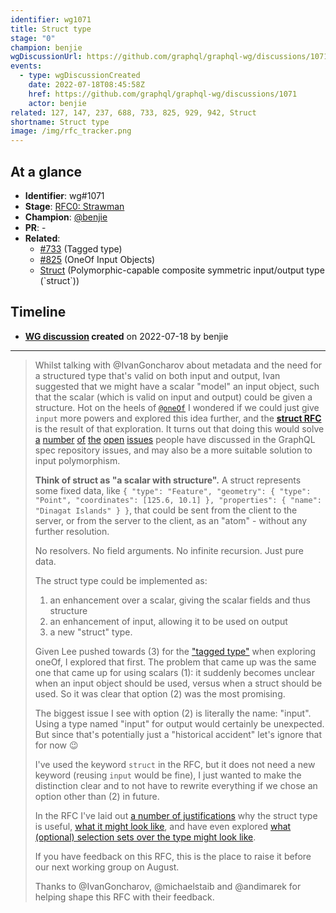 ```yaml
---
identifier: wg1071
title: Struct type
stage: "0"
champion: benjie
wgDiscussionUrl: https://github.com/graphql/graphql-wg/discussions/1071
events:
  - type: wgDiscussionCreated
    date: 2022-07-18T08:45:58Z
    href: https://github.com/graphql/graphql-wg/discussions/1071
    actor: benjie
related: 127, 147, 237, 688, 733, 825, 929, 942, Struct
shortname: Struct type
image: /img/rfc_tracker.png
---
```


## At a glance

- **Identifier**: wg#1071
- **Stage**: [RFC0: Strawman](https://github.com/graphql/graphql-spec/blob/main/CONTRIBUTING.md#stage-0-strawman)
- **Champion**: [@benjie](https://github.com/benjie)
- **PR**: -
- **Related**:
  - [#733](/rfcs/733 "Tagged type / RFCX") (Tagged type)
  - [#825](/rfcs/825 "OneOf Input Objects / RFC2") (OneOf Input Objects)
  - [Struct](/rfcs/Struct "Polymorphic-capable composite symmetric input/output type (&#x60;struct&#x60;) / RFC0") (Polymorphic-capable composite symmetric input/output type (&#x60;struct&#x60;))

<!-- BEGIN_CUSTOM_TEXT -->



<!-- END_CUSTOM_TEXT -->

## Timeline

- **[WG discussion](https://github.com/graphql/graphql-wg/discussions/1071) created** on 2022-07-18 by benjie

<!-- VERBATIM -->

---

> Whilst talking with @IvanGoncharov about metadata and the need for a structured type that's valid on both input and output, Ivan suggested that we might have a scalar "model" an input object, such that the scalar (which is valid on input and output) could be given a structure. Hot on the heels of [`@oneOf`](https://github.com/graphql/graphql-spec/pull/825) I wondered if we could just give `input` more powers and explored this idea further, and the **[struct RFC](https://github.com/graphql/graphql-wg/blob/main/rfcs/Struct.md)** is the result of that exploration. It turns out that doing this would solve [a](https://github.com/graphql/graphql-spec/issues/688) [number](https://github.com/graphql/graphql-spec/issues/237) [of](https://github.com/graphql/graphql-spec/issues/929) [the](https://github.com/graphql/graphql-spec/issues/127) [open](https://github.com/graphql/graphql-spec/issues/147) [issues](https://github.com/graphql/graphql-spec/issues/942) people have discussed in the GraphQL spec repository issues, and may also be a more suitable solution to input polymorphism.
> 
> **Think of struct as "a scalar with structure".** A struct represents some fixed data, like `{ "type": "Feature", "geometry": { "type": "Point", "coordinates": [125.6, 10.1] }, "properties": { "name": "Dinagat Islands" } }`, that could be sent from the client to the server, or from the server to the client, as an "atom" - without any further resolution.
> 
> No resolvers. No field arguments. No infinite recursion. Just pure data.
> 
> The struct type could be implemented as:
> 
> 1. an enhancement over a scalar, giving the scalar fields and thus structure
> 2. an enhancement of input, allowing it to be used on output
> 3. a new "struct" type.
> 
> Given Lee pushed towards (3) for the ["tagged type"](https://github.com/graphql/graphql-spec/pull/733) when exploring oneOf, I explored that first. The problem that came up was the same one that came up for using scalars (1): it suddenly becomes unclear when an input object should be used, versus when a struct should be used. So it was clear that option (2) was the most promising.
> 
> The biggest issue I see with option (2) is literally the name: "input". Using a type named "input" for output would certainly be unexpected. But since that's potentially just a "historical accident" let​'s ignore that for now :wink: 
> 
> I've used the keyword `struct` in the RFC, but it does not need a new keyword (reusing `input` would be fine), I just wanted to make the distinction clear and to not have to rewrite everything if we chose an option other than (2) in future.
> 
> In the RFC I've laid out [a number of justifications](https://github.com/graphql/graphql-wg/blob/main/rfcs/Struct.md#why) why the struct type is useful, [what it might look like](https://github.com/graphql/graphql-wg/blob/main/rfcs/Struct.md#what-could-it-look-like), and have even explored [what (optional) selection sets over the type might look like](https://github.com/graphql/graphql-wg/blob/main/rfcs/Struct.md#selection-sets).
> 
> If you have feedback on this RFC, this is the place to raise it before our next working group on August.
> 
> Thanks to @IvanGoncharov, @michaelstaib and @andimarek for helping shape this RFC with their feedback.
